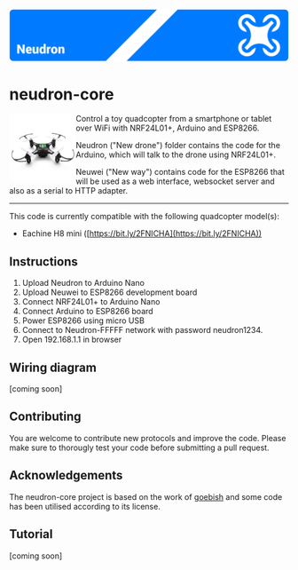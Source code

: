 ![Neudron](neudron-logo.png)

# neudron-core

<img align="left" alt="Eachine H8 Mini" width="120" height="120" src="https://raw.githubusercontent.com/milankragujevic/neudron-core/master/h8mini.jpg">

Control a toy quadcopter from a smartphone or tablet over WiFi with NRF24L01+, Arduino and ESP8266.

Neudron ("New drone") folder contains the code for the Arduino, which will talk to the drone using NRF24L01+. 

Neuwei ("New way") contains code for the ESP8266 that will be used as a web interface, websocket server and also as a serial to HTTP adapter.

---

This code is currently compatible with the following quadcopter model(s): 
 - Eachine H8 mini ([https://bit.ly/2FNICHA](https://bit.ly/2FNICHA))

## Instructions

1. Upload Neudron to Arduino Nano
2. Upload Neuwei to ESP8266 development board
3. Connect NRF24L01+ to Arduino Nano
4. Connect Arduino to ESP8266 board
5. Power ESP8266 using micro USB
6. Connect to Neudron-FFFFF network with password neudron1234. 
7. Open 192.168.1.1 in browser

## Wiring diagram
[coming soon]

## Contributing
You are welcome to contribute new protocols and improve the code. Please make sure to thorougly test your code before submitting a pull request. 

## Acknowledgements
The neudron-core project is based on the work of [goebish](https://github.com/goebish) and some code has been utilised according to its license.

## Tutorial
[coming soon]